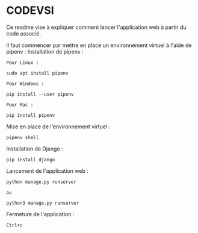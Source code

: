 # CODEVSI

Ce readme vise à expliquer comment lancer l'application web à partir du code associé.


  Il faut commencer par mettre en place un environnement virtuel à l'aide de pipenv :
  Installation de pipenv : 
  
    Pour Linux :
   
    sudo apt install pipenv
  
    Pour Windows : 
  
    pip install --user pipenv
  
    Pour Mac : 
  
    pip install pipenv
  
  Mise en place de l'environnement virtuel :
  
    pipenv shell
    
  Installation de Django :
  
    pip install django
  
  Lancement de l'application web : 
  
    python manage.py runserver
    
    ou 
    
    python3 manage.py runserver
    
  Fermeture de l'application : 
  
    Ctrl+c
